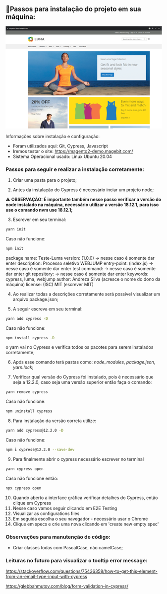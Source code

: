 ## 📍Passos para instalação do projeto em sua máquina: 

<img src="editar_site.png" width="600"/>
	
Informações sobre instalação e configuração: 
* Foram utilizados aqui: Git, Cypress, Javascript 
* Iremos testar o site: https://magento2-demo.magebit.com/
* Sistema Operacional usado: Linux Ubuntu 20.04
### Passos para seguir e realizar a instalação corretamente: 

1. Criar uma pasta para o projeto;

2. Antes da instalação do Cypress é necessário inciar um projeto node;

⚠️ **OBSERVAÇÃO: É importante também nesse passo verificar a versão do node instalado na máquina, necessário utilizar a versão 18.12.1, para isso use o comando nvm use 18.12.1;**

3. Escrever em seu terminal: 
```sh
yarn init
```

Caso não funcione:
```sh
npm init 
```

package name: Teste-Luma
version: (1.0.0) -> nesse caso é somente dar enter
description: Processo seletivo WEBJUMP
entry-point: (index.js) -> nesse caso é somente dar enter
test command: -> nesse caso é somente dar enter
git repository: -> nesse caso é somente dar enter
keywords: cypress, luma, webjump
author: Andreza Silva (acresce o nome do dono da máquina)
license: (ISC) MIT (escrever MIT)

4. Ao realizar todas a descrições corretamente será possível visualizar um arquivo package.json;

5. A seguir escreva em seu terminal: 

```sh
yarn add cypress -D
```

Caso não funcione:
```sh
npm install cypress -D
```

o yarn vai no Cypress e verifica todos os pacotes para serem instalados corretamente;

6. Após esse comando terá pastas como: *node_modules*, *package.json*, *yarn.lock*;

7. Verificar qual versão do Cypress foi instalado, pois é necessário que seja a 12.2.0, caso seja uma versão superior então faça o comando: 

```sh
yarn remove cypress
```

Caso não funcione:
```sh
npm uninstall cypress
```

8. Para instalação da versão correta utilize:
```sh
yarn add cypress@12.2.0 -D
```

Caso não funcione:
```sh
npm i cypress@12.2.0 --save-dev
```

9. Para finalmente abrir o cypress necessário escrever no terminal
```sh
yarn cypress open 
```
Caso não funcione então:

```sh
npx cypress open
```

10. Quando aberto a interface gráfica verificar detalhes do Cypress, então clique em Cypress
11. Nesse caso vamos seguir clicando em E2E Testing
12. Visualizar as configurations files 
13. Em seguida escolha o seu navegador - necessário usar o Chrome 
14. Clique em specs e crie uma nova clicando em 'create new empty spec'


### Observações para manutenção de código:
- Criar classes todas com PascalCase, não camelCase;


### Leituras no futuro para visualizar o tooltip error message:
https://stackoverflow.com/questions/75436358/how-to-get-this-element-from-an-email-type-input-with-cypress

https://glebbahmutov.com/blog/form-validation-in-cypress/